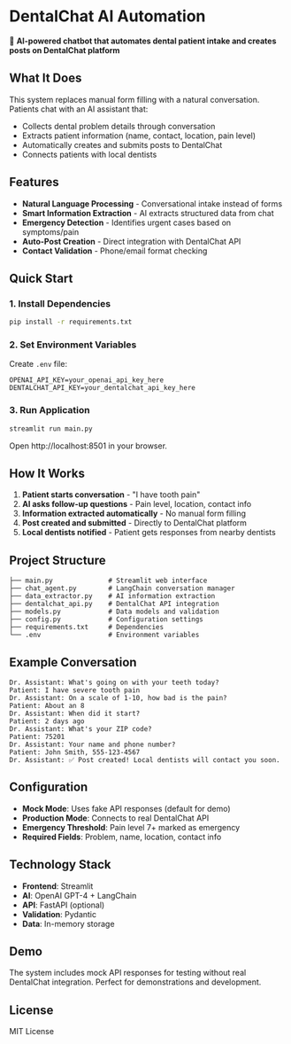 # DentalChat AI Automation

🦷 **AI-powered chatbot that automates dental patient intake and creates posts on DentalChat platform**

## What It Does

This system replaces manual form filling with a natural conversation. Patients chat with an AI assistant that:
- Collects dental problem details through conversation
- Extracts patient information (name, contact, location, pain level)
- Automatically creates and submits posts to DentalChat
- Connects patients with local dentists

## Features

- **Natural Language Processing** - Conversational intake instead of forms
- **Smart Information Extraction** - AI extracts structured data from chat
- **Emergency Detection** - Identifies urgent cases based on symptoms/pain
- **Auto-Post Creation** - Direct integration with DentalChat API
- **Contact Validation** - Phone/email format checking

## Quick Start

### 1. Install Dependencies
```bash
pip install -r requirements.txt
```

### 2. Set Environment Variables
Create `.env` file:
```
OPENAI_API_KEY=your_openai_api_key_here
DENTALCHAT_API_KEY=your_dentalchat_api_key_here
```

### 3. Run Application
```bash
streamlit run main.py
```

Open http://localhost:8501 in your browser.

## How It Works

1. **Patient starts conversation** - "I have tooth pain"
2. **AI asks follow-up questions** - Pain level, location, contact info
3. **Information extracted automatically** - No manual form filling
4. **Post created and submitted** - Directly to DentalChat platform
5. **Local dentists notified** - Patient gets responses from nearby dentists

## Project Structure

```
├── main.py              # Streamlit web interface
├── chat_agent.py        # LangChain conversation manager
├── data_extractor.py    # AI information extraction
├── dentalchat_api.py    # DentalChat API integration
├── models.py            # Data models and validation
├── config.py            # Configuration settings
├── requirements.txt     # Dependencies
└── .env                 # Environment variables
```

## Example Conversation

```
Dr. Assistant: What's going on with your teeth today?
Patient: I have severe tooth pain
Dr. Assistant: On a scale of 1-10, how bad is the pain?
Patient: About an 8
Dr. Assistant: When did it start?
Patient: 2 days ago
Dr. Assistant: What's your ZIP code?
Patient: 75201
Dr. Assistant: Your name and phone number?
Patient: John Smith, 555-123-4567
Dr. Assistant: ✅ Post created! Local dentists will contact you soon.
```

## Configuration

- **Mock Mode**: Uses fake API responses (default for demo)
- **Production Mode**: Connects to real DentalChat API
- **Emergency Threshold**: Pain level 7+ marked as emergency
- **Required Fields**: Problem, name, location, contact info

## Technology Stack

- **Frontend**: Streamlit
- **AI**: OpenAI GPT-4 + LangChain
- **API**: FastAPI (optional)
- **Validation**: Pydantic
- **Data**: In-memory storage

## Demo

The system includes mock API responses for testing without real DentalChat integration. Perfect for demonstrations and development.

## License

MIT License
